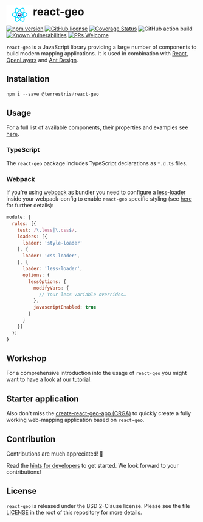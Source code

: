 # react-geo  <a href="https://terrestris.github.io/react-geo/"><img align="left" src="./assets/logo.svg" width="70px" /></a>

[![npm version](https://img.shields.io/npm/v/@terrestris/react-geo.svg?style=flat-square)](https://www.npmjs.com/package/@terrestris/react-geo)
[![GitHub license](https://img.shields.io/github/license/terrestris/react-geo?style=flat-square)](https://github.com/terrestris/react-geo/blob/main/LICENSE)
[![Coverage Status](https://img.shields.io/coveralls/github/terrestris/react-geo?style=flat-square)](https://coveralls.io/github/terrestris/react-geo?branch=main)
![GitHub action build](https://img.shields.io/github/workflow/status/terrestris/react-geo/Test%20successful%20build%20of%20react-geo?style=flat-square)
[![Known Vulnerabilities](https://img.shields.io/snyk/vulnerabilities/github/terrestris/react-geo?style=flat-square)](https://snyk.io/test/github/terrestris/react-geo)
[![PRs Welcome](https://img.shields.io/badge/PRs-welcome-brightgreen.svg?style=flat-square)](https://github.com/terrestris/react-geo/blob/main/CONTRIBUTING.md)

`react-geo` is a JavaScript library providing a large number of components to build modern mapping applications. It is used in combination with [React](https://github.com/facebook/react), [OpenLayers](https://github.com/openlayers/openlayers) and [Ant Design](https://github.com/ant-design/ant-design).

## Installation

```javascript static
npm i --save @terrestris/react-geo
```

## Usage

For a full list of available components, their properties and examples see [here](https://terrestris.github.io/react-geo/docs/latest/index.html).

### TypeScript

The `react-geo` package includes TypeScript declarations as `*.d.ts` files.

### Webpack

If you're using [webpack](https://www.npmjs.com/package/webpack) as bundler you need to configure a [less-loader](https://www.npmjs.com/package/less-loader) inside your webpack-config to enable `react-geo` specific styling (see [here](https://ant.design/docs/react/customize-theme) for further details):

```javascript static
module: {
  rules: [{
    test: /\.less|\.css$/,
    loaders: [{
      loader: 'style-loader'
    }, {
      loader: 'css-loader',
    }, {
      loader: 'less-loader',
      options: {
        lessOptions: {
          modifyVars: {
            // Your less variable overrides…
          },
          javascriptEnabled: true
        }
      }
    }]
  }]
}
```

## Workshop

For a comprehensive introduction into the usage of `react-geo` you might want to have a look at our [tutorial](https://terrestris.github.io/react-geo-ws/).

## Starter application

Also don't miss the [create-react-geo-app (CRGA)](https://github.com/terrestris/create-react-geo-app) to quickly create a fully working
web-mapping application based on `react-geo`.

## Contribution

Contributions are much appreciated! 🥳

Read the [hints for developers](https://github.com/terrestris/react-geo/blob/main/CONTRIBUTING.md) to get started. We look forward to your contributions!

## License

`react-geo` is released under the BSD 2-Clause license. Please see the file [LICENSE](https://github.com/terrestris/react-geo/blob/main/LICENSE) in the root of this repository for more details.
